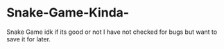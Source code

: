 # Snake-Game-Kinda-
Snake Game idk if its good or not I have not checked for bugs but want to save it for later.
